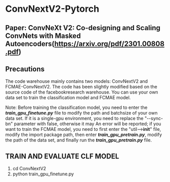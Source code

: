 # ConvNextV2-Pytorch

## Paper: ConvNeXt V2: Co-designing and Scaling ConvNets with Masked Autoencoders(https://arxiv.org/pdf/2301.00808.pdf)
## Precautions
The code warehouse mainly contains two models: ConvNextV2 and FCMAE-ConvNextV2. The code has been slightly modified based on the source code of the facebookresearch warehouse. You can use your own data set to train the classification model and FCMAE model.

Note: Before training the classification model, you need to enter the ___train_gpu_finetune.py___ file to modify the path and batchsize of your own data set. If it is a single-gpu environment, you need to replace the "--sync-bn" parameter with false, otherwise it may An error will be reported; if you want to train the FCMAE model, you need to first enter the "util-->__init__" file, modify the import package path, then enter ___train_gpu_pretrain.py___, modify the path of the data set, and finally run the ___train_gpu_pretrain.py___ file.

## TRAIN AND EVALUATE CLF MODEL
1. cd ConvNextV2
2. python train_gpu_finetune.py
